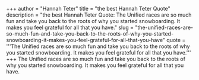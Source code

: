 +++
author = "Hannah Teter"
title = "the best Hannah Teter Quote"
description = "the best Hannah Teter Quote: The Unified races are so much fun and take you back to the roots of why you started snowboarding. It makes you feel grateful for all that you have."
slug = "the-unified-races-are-so-much-fun-and-take-you-back-to-the-roots-of-why-you-started-snowboarding-it-makes-you-feel-grateful-for-all-that-you-have"
quote = '''The Unified races are so much fun and take you back to the roots of why you started snowboarding. It makes you feel grateful for all that you have.'''
+++
The Unified races are so much fun and take you back to the roots of why you started snowboarding. It makes you feel grateful for all that you have.
